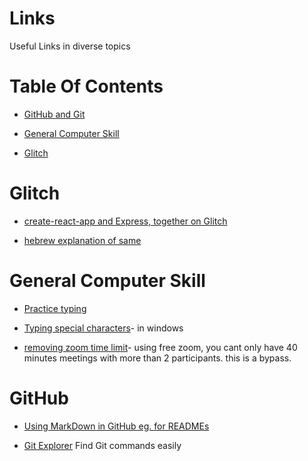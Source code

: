 <!-- press ctrl+K then V to open a preview of the MarkDown file  -->
# Links
<!-- the # is a h1 header, -->
Useful Links  in diverse topics
<!-- describe what the directory contains (main subject)  -->

# Table Of Contents
<!--
has links to inner Subjects,
contained within this file.
 -->
* [GitHub and Git](#GitHub)
<!--
in the [ ] is what will be displayed,
in ( ) here is an internal link to a # header, which links to the # header  with the text "github". 
-->
* [General Computer Skill](#general-computer-skill)
<!-- spaces must be either '-' or '_' -->

* [Glitch](#gLItCh)
<!-- it's not case-sensitive -->

# Glitch
* [create-react-app and Express, together on Glitch](https://dev.to/glitch/create-react-app-and-express-together-on-glitch-28gi)
<!-- 
here we have an outside source with a simple url 
-->
* [hebrew explanation of same](glitch-new-and-improved.txt)
<!-- 
this is a relative link inside to a file inside the directory.
you can use either:
[title](name-of-the-file.fileEnd)
or
[title](./sub-dir/name-of-the-file.fileEnd)

'./' signifying it is in the same directory as this file (explanation.md), then the name of the file (with the .s suffix). 
it is similar to how you write it in javascript or the cmd terminal.
 -->

# General Computer Skill
* [Practice typing](https://www.keybr.com/)
* [Typing special characters](https://www.alt-codes.net/arrow_alt_codes.php)- in windows

* [removing zoom time limit](https://nerdschalk.com/how-to-solve-zooms-40-minute-limit-problem/)- using free zoom, you cant only have 40 minutes meetings with more than 2 participants. this is a bypass.

# GitHub
* [Using MarkDown in GitHub eg. for READMEs ](https://guides.github.com/features/mastering-markdown/)

* [Git Explorer](https://gitexplorer.com/) 
Find Git commands easily
